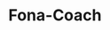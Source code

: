 ---
title: "Fona-Coach"
address: "Twin Spires Complex, 155 Northumberland Street, Belfast, Co. Antrim, BT13 2JF"
tel: "028 9023 6464"
county: "Antrim"
category: "Coach Hire"
type: "Content"
lat: "054.6001110000"
lng: "-005.9468580000"
---
